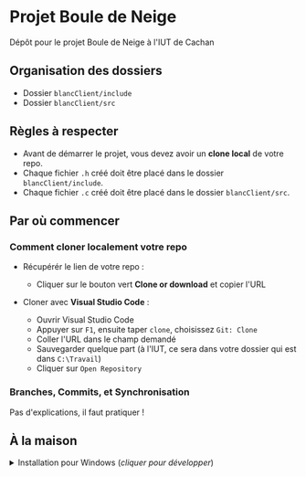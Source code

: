 # Projet Boule de Neige

Dépôt pour le projet Boule de Neige à l'IUT de Cachan

## Organisation des dossiers

* Dossier `blancClient/include`
* Dossier `blancClient/src`

## Règles à respecter

* Avant de démarrer le projet, vous devez avoir un __clone local__ de votre
repo.
* Chaque fichier `.h` créé doit être placé dans le dossier `blancClient/include`.
* Chaque fichier `.c` créé doit être placé dans le dossier `blancClient/src`.

## Par où commencer

### Comment cloner localement votre repo

* Récupérér le lien de votre repo :
    * Cliquer sur le bouton vert __Clone or download__ et copier l'URL

* Cloner avec __Visual Studio Code__ :
    * Ouvrir Visual Studio Code
    * Appuyer sur `F1`, ensuite taper `clone`, choisissez `Git: Clone`
    * Coller l'URL dans le champ demandé
    * Sauvegarder quelque part (à l'IUT, ce sera dans votre dossier qui est
    dans `C:\Travail`)
    * Cliquer sur `Open Repository`


### Branches, Commits, et Synchronisation
Pas d'explications, il faut pratiquer !

## À la maison

<details>
<summary>Installation pour Windows (<i>cliquer pour développer</i>)</summary>

### Installation des logiciels
Vous devez installer les logiciels qui vous seront utiles pour travailler à
la maison. Pour ce faire :
* Télécharger le fichier `chocolatey-env-setup.ps1` en faisant un **clic-droit**
[ici](https://github.com/iut-de-cachan-geii1/IUT_DISCO_L476VG/blob/master/chocolatey-env-setup.ps1)
puis `Enregistrer le lien sous ...`
* Taper _powershell_ sur le bouton _Démarrer_,
**faire un clic-droit** sur `Windows PowerShell` puis cliquer
`Exécuter en tant qu'administrateur`
* Taper la 1ère commande suivante dans la fenêtre de commande powershell puis
taper la touche _Entrée_
```powershell
Set-ExecutionPolicy Bypass -Scope Process
```
* Taper la 2ème commande suivante dans la fenêtre de commande powershell puis
taper la touche _Entrée_
```powershell
Set-ExecutionPolicy Bypass -Scope Process -Force; [System.Net.ServicePointManager]::SecurityProtocol = [System.Net.ServicePointManager]::SecurityProtocol -bor 3072; iex ((New-Object System.Net.WebClient).DownloadString('https://chocolatey.org/install.ps1'))
```
* **Glisser-déposer** le fichier téléchargé dans la fenêtre ouverte précédemment
puis taper la touche _Entrée_

### Installation des extensions dans _Visual Studio Code_
* Redémarrer _Visual Studio Code_
* Cloner votre repo
* Accepter toutes les requêtes d'installation d'extensions de
_Visual Studio Code_

### Paramétrage du versionning dans _Visual Studio Code_
* Redémarrer _Visual Studio Code_
* Suivre les captures d'écran ci-dessous pour paramétrer vos
identifiants sur _Visual Studio Code_
<br /><br /><img src="etc/terminal.png" width=700 align=center>
<br /><br /><img src="etc/identifiant-github.png" width=700 align=center>
<br /><br /><img src="etc/email-github.png" width=700 align=center>

</details>
